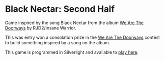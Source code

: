 Black Nectar: Second Half
=========================

Game inspired by the song Black Nectar from the album [We Are The Doorways](http://www.wearethedoorways.com/) by RJD2/Insane Warrior.

This was entry won a consolation prize in the [We Are The Doorways](http://www.wearethedoorways.com/) contest to build
something inspired by a song on the album.

This game is programmed in Silverlight and available to [play here](http://www.tonydicola.com/blacknectar).
